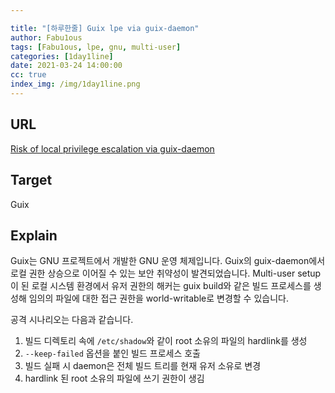 ```yaml
---

title: "[하루한줄] Guix lpe via guix-daemon"
author: Fabu1ous
tags: [Fabu1ous, lpe, gnu, multi-user]
categories: [1day1line]
date: 2021-03-24 14:00:00
cc: true
index_img: /img/1day1line.png
---
```


## **URL**

[Risk of local privilege escalation via guix-daemon](https://guix.gnu.org/en/blog/2021/risk-of-local-privilege-escalation-via-guix-daemon/)



## **Target**

Guix



## **Explain**

Guix는 GNU 프로젝트에서 개발한 GNU 운영 체제입니다. Guix의 guix-daemon에서 로컬 권한 상승으로 이어질 수 있는 보안 취약성이 발견되었습니다. Multi-user setup이 된 로컬 시스템 환경에서 유저 권한의 해커는 guix build와 같은 빌드 프로세스를 생성해 임의의 파일에 대한 접근 권한을 world-writable로 변경할 수 있습니다. 

공격 시나리오는 다음과 같습니다.

1. 빌드 디렉토리 속에 `/etc/shadow`와 같이 root 소유의 파일의  hardlink를 생성
2. `--keep-failed` 옵션을 붙인 빌드 프로세스 호출
3. 빌드 실패 시 daemon은 전체 빌드 트리를 현재 유저 소유로 변경
4. hardlink 된 root 소유의 파일에 쓰기 권한이 생김

